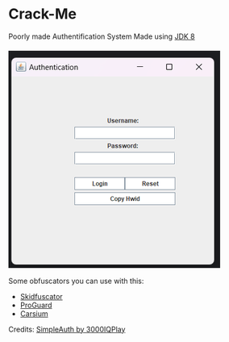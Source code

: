# Crack-Me
Poorly made Authentification System
Made using [JDK 8](https://www.oracle.com/ro/java/technologies/javase/javase8-archive-downloads.html)
####

![img_1.png](src/assets/img_1.png)

Some obfuscators you can use with this:
 - [Skidfuscator](https://github.com/skidfuscatordev/skidfuscator-java-obfuscator)
 - [ProGuard](https://github.com/Guardsquare/proguard)
 - [Carsium](https://github.com/sim0n/Caesium)

Credits:
[SimpleAuth by 3000IQPlay](https://github.com/3000IQPlay/SimpleAuth)

